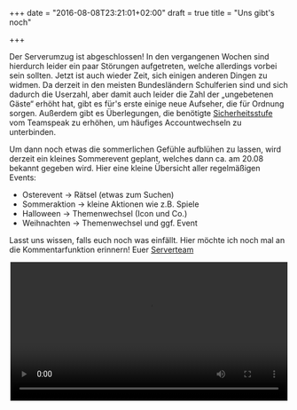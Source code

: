 +++
date = "2016-08-08T23:21:01+02:00"
draft = true
title = "Uns gibt's noch"

+++

Der Serverumzug ist abgeschlossen!  In den vergangenen Wochen sind hierdurch leider ein paar Störungen aufgetreten, welche allerdings vorbei sein sollten.
Jetzt ist auch wieder Zeit, sich einigen anderen Dingen zu widmen. Da derzeit in den meisten Bundesländern Schulferien sind und sich dadurch die Userzahl, aber damit auch leider die Zahl der „ungebetenen Gäste“ erhöht hat, gibt es für's erste einige neue Aufseher, die für Ordnung sorgen.
Außerdem gibt es Überlegungen, die benötigte <a href="https://www.teamspeak-info.de/ts_faq_sicherheitsstufe_identitaeten.htm">Sicherheitsstufe</a> vom Teamspeak zu erhöhen, um häufiges Accountwechseln zu unterbinden. 

Um dann noch etwas die sommerlichen Gefühle aufblühen zu lassen, wird derzeit ein kleines Sommerevent geplant, welches dann ca. am 20.08 bekannt gegeben wird.
Hier eine kleine Übersicht aller regelmäßigen Events: 
* Osterevent -> Rätsel (etwas zum Suchen)
* Sommeraktion -> kleine Aktionen wie z.B. Spiele
* Halloween -> Themenwechsel (Icon und Co.)
* Weihnachten -> Themenwechsel und ggf. Event

Lasst uns wissen, falls euch noch was einfällt. Hier möchte ich noch mal an die Kommentarfunktion erinnern!
Euer <a href=“https://storage.biocrafting.net/f/4b462aff62/“>Serverteam</a>

<div style="text-align:center">
<video width="500" "height="500" loop autoplay >
  <source type="video/webm" src="http://www.relatably.com/m/img/constructive-memes/hxidc.jpg"></source>
  <p>Your browser does not support the video element.</p>
</video></div>

